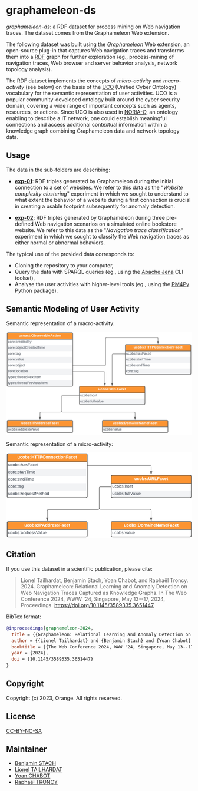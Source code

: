 # graphameleon-ds

*graphameleon-ds*: a RDF dataset for process mining on Web navigation traces.
The dataset comes from the Graphameleon Web extension.

The following dataset was built using the *[Graphameleon](https://github.com/Orange-OpenSource/graphameleon)* Web extension,
an open-source plug-in that captures Web navigation traces and transforms them into a [RDF](https://www.w3.org/RDF/) graph for further exploration
(eg., process-mining of navigation traces, Web browser and server behavior analysis, network topology analysis).

The RDF dataset implements the concepts of *micro-activity* and
*macro-activity* (see below) on the basis of the [UCO](https://unifiedcyberontology.org/) (Unified Cyber Ontology)
vocabulary for the semantic representation of user activities.
UCO is a popular community-developed ontology built around the
cyber security domain, covering a wide range of important concepts
such as agents, resources, or actions. Since UCO is also used in
[NORIA-O](https://w3id.org/noria/), an ontology enabling to describe a IT network,
one could establish meaningful connections and access additional
contextual information within a knowledge graph combining Graphameleon data and network topology data.

## Usage

The data in the sub-folders are describing:

* **[exp-01](exp-01)**: 
RDF triples generated by Graphameleon during the initial connection to a set of websites.
We refer to this data as the "*Website complexity clustering*" experiment in which we sought to understand to what 
extent the behavior of a website during a first connection is crucial in creating a usable footprint subsequently 
for anomaly detection.

* **[exp-02](exp-02)**:
RDF triples generated by Graphameleon during three pre-defined Web navigation scenarios on a simulated online bookstore website.
We refer to this data as the "*Navigation trace classification*" experiment in which we sought to classify the Web navigation 
traces as either normal or abnormal behaviors.

The typical use of the provided data corresponds to:

* Cloning the repository to your computer,
* Query the data with SPARQL queries (eg., using the [Apache Jena](https://jena.apache.org) CLI toolset),
* Analyse the user activities with higher-level tools (eg., using the [PM4Py](https://pm4py.fit.fraunhofer.de) Python package).

## Semantic Modeling of User Activity

Semantic representation of a macro-activity:

![gpl_mapping_macro.png](img%2Fgpl_mapping_macro.png)

Semantic representation of a micro-activity:

![gpl_mapping_micro.png](img%2Fgpl_mapping_micro.png)

## Citation

If you use this dataset in a scientific publication, please cite:

> Lionel Tailhardat, Benjamin Stach, Yoan Chabot, and Raphaël Troncy. 2024.
> Graphameleon: Relational Learning and Anomaly Detection on Web Navigation Traces Captured as Knowledge Graphs.
> In The Web Conference 2024, WWW '24, Singapore, May 13--17, 2024, Proceedings.
> https://doi.org/10.1145/3589335.3651447

BibTex format:

```bibtex
@inproceedings{graphemeleon-2024,
  title = {{Graphameleon: Relational Learning and Anomaly Detection on Web Navigation Traces Captured as Knowledge Graphs}},
  author = {{Lionel Tailhardat} and {Benjamin Stach} and {Yoan Chabot} and {Rapha\"el Troncy}},
  booktitle = {{The Web Conference 2024, WWW '24, Singapore, May 13--17, 2024, Proceedings}},
  year = {2024},
  doi = {10.1145/3589335.3651447}
}
```

## Copyright

Copyright (c) 2023, Orange. All rights reserved.

## License

[CC-BY-NC-SA](LICENSE.txt)

## Maintainer

* [Benjamin STACH](mailto:benjaminstach.pro@gmail.com)
* [Lionel TAILHARDAT](mailto:lionel.tailhardat@orange.com)
* [Yoan CHABOT](mailto:yoan.chabot@orange.com)
* [Raphaël TRONCY](mailto:raphael.troncy@eurecom.fr)
